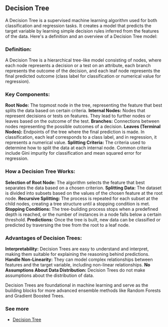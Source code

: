 ## Decision Tree

A Decision Tree is a supervised machine learning algorithm used for both classification and 
regression tasks. It creates a model that predicts the target variable by learning simple 
decision rules inferred from the features of the data. Here's a definition and an overview 
of a Decision Tree model:

### Definition:

A Decision Tree is a hierarchical tree-like model consisting of nodes, where each node represents
a decision or a test on an attribute, each branch represents the outcome of the decision, and each 
leaf node represents the final predicted outcome (class label for classification or numerical value
for regression).

### Key Components:

**Root Node:** The topmost node in the tree, representing the feature that best splits the data based on certain criteria.
**Internal Nodes:** Nodes that represent decisions or tests on features. They lead to further nodes or leaves based on the outcome of the test.
**Branches:** Connections between nodes representing the possible outcomes of a decision.
**Leaves (Terminal Nodes):** Endpoints of the tree where the final prediction is made. In classification, each leaf corresponds to a class label, and in regression, it represents a numerical value.
**Splitting Criteria:** The criteria used to determine how to split the data at each internal node. Common criteria include Gini impurity for classification and mean squared error for regression.

### How a Decision Tree Works:
**Selection of Root Node:** The algorithm selects the feature that best separates the data based on a chosen criterion.
**Splitting Data:** The dataset is divided into subsets based on the values of the chosen feature at the root node.
**Recursive Splitting:** The process is repeated for each subset at the child nodes, creating a tree structure until a stopping condition is met.
**Stopping Conditions:** The tree-building process stops when a predefined depth is reached, or the number of instances in a node falls below a certain threshold.
**Predictions:** Once the tree is built, new data can be classified or predicted by traversing the tree from the root to a leaf node.

### Advantages of Decision Trees:
**Interpretability:** Decision Trees are easy to understand and interpret, making them suitable for explaining the reasoning behind predictions.
**Handle Non-Linearity:** They can model complex relationships between features and the target variable, including non-linear relationships.
**No Assumptions About Data Distribution:** Decision Trees do not make assumptions about the distribution of data.

Decision Trees are foundational in machine learning and serve as the building blocks for more advanced ensemble methods like Random Forests and Gradient Boosted Trees.



### See more 
- [Decision Tree](https://scikit-learn.org/stable/modules/tree.html#tree)